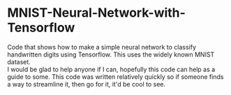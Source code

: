 # MNIST-Neural-Network-with-Tensorflow
Code that shows how to make a simple neural network to classify handwritten digits using Tensorflow. This uses the widely known MNIST dataset.  
I would be glad to help anyone if I can, hopefully this code can help as a guide to some.
This code was written relatively quickly so if someone finds a way to streamline it, then go for it, it'd be cool to see.
